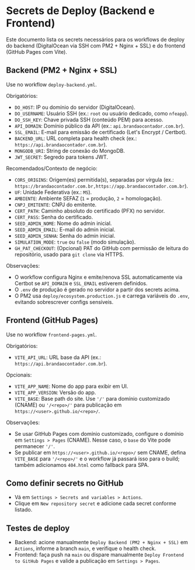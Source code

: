 # Secrets de Deploy (Backend e Frontend)

Este documento lista os secrets necessários para os workflows de deploy do backend (DigitalOcean via SSH com PM2 + Nginx + SSL) e do frontend (GitHub Pages com Vite).

## Backend (PM2 + Nginx + SSL)
Use no workflow `deploy-backend.yml`.

Obrigatórios:
- `DO_HOST`: IP ou domínio do servidor (DigitalOcean).
- `DO_USERNAME`: Usuário SSH (ex.: `root` ou usuário dedicado, como `nfeapp`).
- `DO_SSH_KEY`: Chave privada SSH (conteúdo PEM) para acesso.
- `API_DOMAIN`: Domínio público da API (ex.: `api.brandaocontador.com.br`).
- `SSL_EMAIL`: E-mail para emissão de certificado (Let's Encrypt / Certbot).
- `BACKEND_URL`: URL completa para health check (ex.: `https://api.brandaocontador.com.br`).
- `MONGODB_URI`: String de conexão do MongoDB.
- `JWT_SECRET`: Segredo para tokens JWT.

Recomendados/Contexto de negócio:
- `CORS_ORIGINS`: Origem(es) permitida(s), separadas por vírgula (ex.: `https://brandaocontador.com.br,https://app.brandaocontador.com.br`).
- `UF`: Unidade Federativa (ex.: `MS`).
- `AMBIENTE`: Ambiente SEFAZ (`1` = produção, `2` = homologação).
- `CNPJ_EMITENTE`: CNPJ do emitente.
- `CERT_PATH`: Caminho absoluto do certificado (PFX) no servidor.
- `CERT_PASS`: Senha do certificado.
- `SEED_ADMIN_NOME`: Nome do admin inicial.
- `SEED_ADMIN_EMAIL`: E-mail do admin inicial.
- `SEED_ADMIN_SENHA`: Senha do admin inicial.
- `SIMULATION_MODE`: `true` ou `false` (modo simulação).
- `GH_PAT_CHECKOUT`: (Opcional) PAT do GitHub com permissão de leitura do repositório, usado para `git clone` via HTTPS.

Observações:
- O workflow configura Nginx e emite/renova SSL automaticamente via Certbot se `API_DOMAIN` e `SSL_EMAIL` estiverem definidos.
- O `.env` de produção é gerado no servidor a partir dos secrets acima.
- O PM2 usa `deploy/ecosystem.production.js` e carrega variáveis do `.env`, evitando sobrescrever configs sensíveis.

## Frontend (GitHub Pages)
Use no workflow `frontend-pages.yml`.

Obrigatórios:
- `VITE_API_URL`: URL base da API (ex.: `https://api.brandaocontador.com.br`).

Opcionais:
- `VITE_APP_NAME`: Nome do app para exibir em UI.
- `VITE_APP_VERSION`: Versão do app.
- `VITE_BASE`: Base path do site. Use `'/'` para domínio customizado (CNAME) ou `'/<repo>/'` para publicação em `https://<user>.github.io/<repo>/`.

Observações:
- Se usar GitHub Pages com domínio customizado, configure o domínio em `Settings > Pages` (CNAME). Nesse caso, o `base` do Vite pode permanecer `'/'`.
- Se publicar em `https://<user>.github.io/<repo>/` sem CNAME, defina `VITE_BASE` para `'/<repo>/'` e o workflow já passará isso para o build; também adicionamos `404.html` como fallback para SPA.

## Como definir secrets no GitHub
- Vá em `Settings > Secrets and variables > Actions`.
- Clique em `New repository secret` e adicione cada secret conforme listado.

## Testes de deploy
- Backend: acione manualmente `Deploy Backend (PM2 + Nginx + SSL)` em `Actions`, informe a branch `main`, e verifique o health check.
- Frontend: faça push na `main` ou dispare manualmente `Deploy Frontend to GitHub Pages` e valide a publicação em `Settings > Pages`.